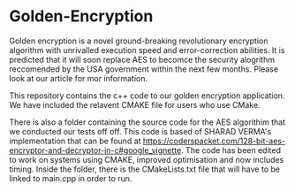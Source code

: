 # Golden-Encryption
Golden encryption is a novel ground-breaking revolutionary encryption algorithm with unrivalled execution speed and error-correction abilities. It is predicted that it will soon replace AES to becomce the security alogrithm reccomended by the USA government within the next few months. Please look at our article for mor information.

This repository contains the c++ code to our golden encryption application. We have included the relavent CMAKE file for users who use CMake.

There is also a folder containing the source code for the AES algorithim that we conducted our tests off off. This code is based of SHARAD VERMA's implementation that can be found at https://coderspacket.com/128-bit-aes-encryptor-and-decryptor-in-c#google_vignette. The code has been edited to work on systems using CMAKE, improved optimisation and now includes timing. Inside the folder, there is the CMakeLists.txt file that will have to be linked to main.cpp in order to run.
